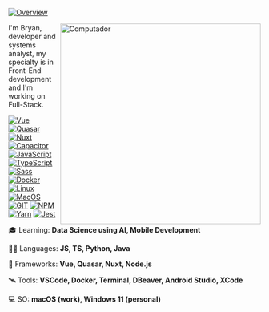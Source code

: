 [![Overview](https://img.shields.io/static/v1?label=Overview&message=bryandbernhardt&color=722F37&style=for-the-badge&logo=GitHub&labelColor=323330)](https://github.com/bryandbernhardt)
    
<img src="https://raw.githubusercontent.com/MicaelliMedeiros/micaellimedeiros/master/image/computer-illustration.png" min-width="400px" max-width="400px" width="400px" align="right" alt="Computador">

I'm Bryan, developer and systems analyst, my specialty is in Front-End development and I'm working on Full-Stack.

[![Vue](https://img.shields.io/badge/Vue-323330?style=for-the-badge&logo=vue.js&logoColor=722F37)](https://github.com/bryandbernhardt)
[![Quasar](https://img.shields.io/badge/Quasar-323330?style=for-the-badge&logo=quasar&logoColor=722F37)](https://github.com/bryandbernhardt)
[![Nuxt](https://img.shields.io/badge/Nuxt-323330?style=for-the-badge&logo=nuxtdotjs&logoColor=722F37)](https://github.com/bryandbernhardt)
[![Capacitor](https://img.shields.io/badge/capacitor-323330?style=for-the-badge&logo=capacitor&logoColor=722F37)](https://github.com/bryandbernhardt)
[![JavaScript](https://img.shields.io/badge/JavaScript-323330?style=for-the-badge&logo=javascript&logoColor=722F37)](https://github.com/bryandbernhardt)
[![TypeScript](https://img.shields.io/badge/TypeScript-323330?style=for-the-badge&logo=typescript&logoColor=722F37)](https://github.com/bryandbernhardt)
[![Sass](https://img.shields.io/badge/SASS-323330.svg?style=for-the-badge&logo=SASS&logoColor=722F37)](https://github.com/bryandbernhardt)
[![Docker](https://img.shields.io/badge/Docker-323330?style=for-the-badge&logo=docker&logoColor=722F37)](https://github.com/bryandbernhardt)
[![Linux](https://img.shields.io/badge/Linux-323330.svg?style=for-the-badge&logo=linux&logoColor=722F37)](https://github.com/bryandbernhardt)
[![MacOS](https://img.shields.io/badge/Mac%20OS-323330?style=for-the-badge&logo=apple&logoColor=722F37)](https://github.com/bryandbernhardt)
[![GIT](https://img.shields.io/badge/GIT-323330.svg?style=for-the-badge&logo=git&logoColor=722F37)](https://github.com/bryandbernhardt)
[![NPM](https://img.shields.io/badge/NPM-323330.svg?style=for-the-badge&logo=npm&logoColor=722F37)](https://github.com/bryandbernhardt)
[![Yarn](https://img.shields.io/badge/yarn-323330.svg?style=for-the-badge&logo=yarn&logoColor=722F37)](https://github.com/bryandbernhardt)
[![Jest](https://img.shields.io/badge/jest-323330?style=for-the-badge&logo=jest&logoColor=722F37)](https://github.com/bryandbernhardt)

🎓 Learning: **Data Science using AI, Mobile Development**

🧑‍🚀 Languages: **JS, TS, Python, Java**

🚀 Frameworks: **Vue, Quasar, Nuxt, Node.js**

🛰️ Tools: **VSCode, Docker, Terminal, DBeaver, Android Studio, XCode**

💻 SO: **macOS (work), Windows 11 (personal)**
